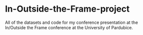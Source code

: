 # In-Outside-the-Frame-project
 All of the datasets and code for my conference presentation at the In/Outside the Frame conference at the University of Pardubice.
